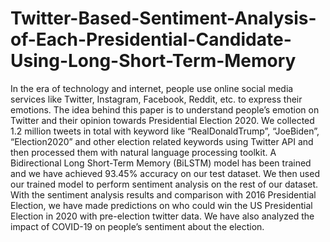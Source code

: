 # Twitter-Based-Sentiment-Analysis-of-Each-Presidential-Candidate-Using-Long-Short-Term-Memory
In the era of technology and internet, people use online social media services like Twitter, Instagram, Facebook, Reddit, etc. to express their emotions. The idea behind this paper is to understand people’s emotion on Twitter and their opinion towards Presidential Election 2020. We collected 1.2 million tweets in total with keyword like “RealDonaldTrump”, “JoeBiden”, “Election2020” and other election related keywords using Twitter API and then processed them with natural language processing toolkit. A Bidirectional Long Short-Term Memory (BiLSTM) model has been trained and we have achieved 93.45% accuracy on our test dataset. We then used our trained model to perform sentiment analysis on the rest of our dataset. With the sentiment analysis results and comparison with 2016 Presidential Election, we have made predictions on who could win the US Presidential Election in 2020 with pre-election twitter data. We have also analyzed the impact of COVID-19 on people’s sentiment about the election. 

